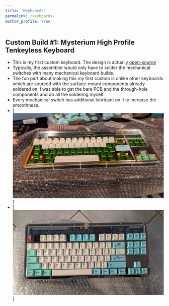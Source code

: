 ```yaml
---
title: "Keyboards"
permalink: /keyboards/
author_profile: true
---
```


<html>
  <head>
    <link href="https://fonts.googleapis.com/css?family=Roboto&display=swap" rel="stylesheet">
    <script type="text/javascript">
      var host = "theshwin.com/keyboards/";
      if ((host == window.location.host) && (window.location.protocol != "https:"))
        window.location.protocol = "https";
    </script>
  </head>
</html>

## Custom Build #1: Mysterium High Profile Tenkeyless Keyboard
* This is my first custom keyboard. The design is actually [open-source](https://github.com/coseyfannitutti/mysterium)
* Typically, the assembler would only have to solder the mechanical switches with many mechanical keyboard builds.
* The fun part about making this my first custom is unlike other keyboards which are sourced with the surface-mount components already soldered on, I was able to get the bare PCB and the through-hole components and do all the soldering myself. 
* Every mechanical switch has additional lubricant on it to increase the smoothness. 
* [![Keyboard Image1](/images/Mysterium2.jpg)]
* [![Keyboard Image1](/images/Mysterium1.jpg)]
